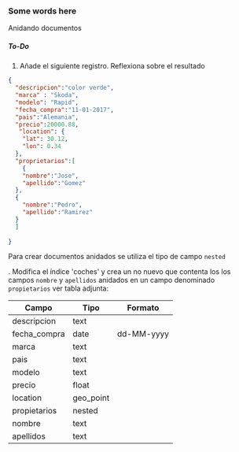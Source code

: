 ### Some words here
Anidando documentos

##### To-Do

1. Añade el siguiente registro. Reflexiona sobre el resultado
```json
{
  "descripcion":"color verde",
  "marca" : "Skoda",
  "modelo": "Rapid",
  "fecha_compra":"11-01-2017",
  "pais":"Alemania",
  "precio":20000.88,
   "location": { 
    "lat": 30.12,
    "lon": 0.34
  },
  "proprietarios":[
    {
    "nombre":"Jose",
    "apellido":"Gomez"
  },
  {
    "nombre":"Pedro",
    "apellido":"Ramirez"
  }
  ]
  
} 
```
Para crear documentos anidados se utiliza el tipo de campo `nested`

. Modifica el índice 'coches' y crea un no nuevo que contenta los los campos `nombre` y `apellidos` anidados en un campo denominado `propietarios` ver tabla adjunta:

| Campo        | Tipo      | Formato    |
|--------------|-----------|------------|
| descripcion  | text      |            |
| fecha_compra | date      | dd-MM-yyyy |
| marca        | text      |            |
| pais         | text      |            |
| modelo       | text      |            |
| precio       | float     |            |
| location     | geo_point |            |
| propietarios | nested    |            |
| nombre       | text      |            |
| apellidos    | text      |            |


